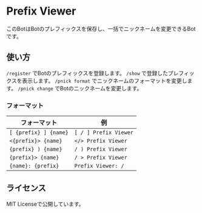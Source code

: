 # Prefix Viewer

このBotはBotのプレフィックスを保存し、一括でニックネームを変更できるBotです。

## 使い方

`/register` でBotのプレフィックスを登録します。
`/show` で登録したプレフィックスを表示します。
`/pnick format` でニックネームのフォーマットを変更します。
`/pnick change` でBotのニックネームを変更します。

### フォーマット

| フォーマット | 例 |
| ----------- | --- |
| `[ {prefix} ] {name}` | `[ / ] Prefix Viewer` |
| `<{prefix}> {name}` | `</> Prefix Viewer` |
| `{prefix} ) {name}` | `/ ) Prefix Viewer` |
| `{prefix}> {name}` | `/ > Prefix Viewer` |
| `{name}: {prefix}` | `Prefix Viewer: /` |

## ライセンス

MIT Licenseで公開しています。
